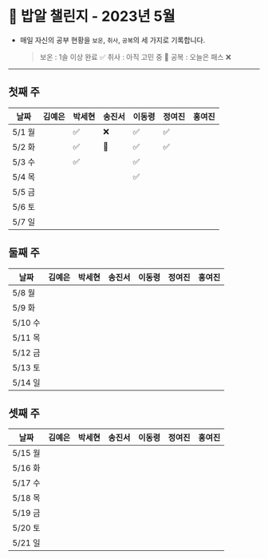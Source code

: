 # 🍚 밥알 챌린지 - 2023년 5월
- 매일 자신의 공부 현황을 `보온`, `취사`, `공복`의 세 가지로 기록합니다.
    
    > 보온 : 1솔 이상 완료 ✅
    취사 : 아직 고민 중 🤔
    공복 : 오늘은 패스 ❌
---

## 첫째 주

**날짜**|김예은|박세현|송진서|이동령|정여진|홍여진
---|---|---|---|---|---|---
5/1 월| |✅|❌ |✅|✅| |
5/2 화| |✅|🤔 |✅|✅| |
5/3 수| |✅ | |✅| | |
5/4 목| | | |✅| | |
5/5 금| | | | | | |
5/6 토| | | | | | |
5/7 일| | | | | | |


## 둘째 주

**날짜**|김예은|박세현|송진서|이동령|정여진|홍여진
---|---|---|---|---|---|---
5/8 월| | | | | | |
5/9 화| | | | | | |
5/10 수| | | | | | |
5/11 목| | | | | | |
5/12 금| | | | | | |
5/13 토| | | | | | |
5/14 일| | | | | | |


## 셋째 주

**날짜**|김예은|박세현|송진서|이동령|정여진|홍여진
---|---|---|---|---|---|---
5/15 월| | | | | | |
5/16 화| | | | | | |
5/17 수| | | | | | |
5/18 목| | | | | | |
5/19 금| | | | | | |
5/20 토| | | | | | |
5/21 일| | | | | | |


